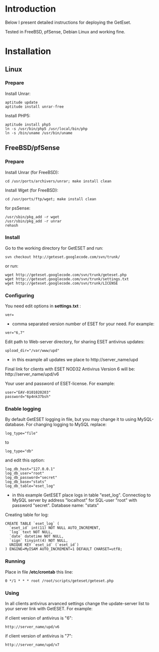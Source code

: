 # Introduction #

Below I present detailed instructions for deploying the GetEset.

Tested in FreeBSD, pfSense, Debian Linux and working fine.

# Installation #

## Linux ##

### Prepare ###

Install Unrar:

```
aptitude update
aptitude install unrar-free
```

Install PHP5:

```
aptitude install php5
ln -s /usr/bin/php5 /usr/local/bin/php
ln -s /bin/uname /usr/bin/uname
```
## FreeBSD/pfSense ##

### Prepare ###

Install Unrar (for FreeBSD):

```
cd /usr/ports/archivers/unrar; make install clean
```

Install Wget (for FreeBSD):
```
cd /usr/ports/ftp/wget; make install clean
```

for psSense:

```
/usr/sbin/pkg_add -r wget
/usr/sbin/pkg_add -r unrar
rehash
```

### Install ###

Go to the working directory for GetESET and run:

```
svn checkout http://geteset.googlecode.com/svn/trunk/
```

or run:

```
wget http://geteset.googlecode.com/svn/trunk/geteset.php
wget http://geteset.googlecode.com/svn/trunk/settings.txt
wget http://geteset.googlecode.com/svn/trunk/LICENSE
```

### Configuring ###

You need edit options in **settings.txt** :

```
ver=
```
- comma separated version number of ESET for your need. For example:
```
ver="6,7"
```

Edit path to Web-server directory, for sharing ESET antivirus updates:
```
upload_dir="/var/www/upd"
```
- in this example all updates we place to http://server_name/upd

Final link for clients with ESET NOD32 Antivirus Version 6 will be:
http://server_name/upd/v6

Your user and password of ESET-license. For example:
```
user="EAV-0101020203"
password="6p4nk37bsh"
```

### Enable logging ###

By default GetESET logging in file, but you may change it to using MySQL-database. For changing logging to MySQL replace:
```
log_type="file"
```
to
```
log_type="db"
```
and edit this option:
```
log_db_host="127.0.0.1"
log_db_user="root"
log_db_password="secret"
log_db_base="stats"
log_db_table="eset_log"
```
- in this example GetESET place logs in table "eset\_log". Connectiog to MySQL server by address "localhost" for SQL-user "root" with password "secret". Database name: "stats"

Creating table for log:

```
CREATE TABLE `eset_log` (
  `eset_id` int(11) NOT NULL AUTO_INCREMENT,
  `log` text NOT NULL,
  `date` datetime NOT NULL,
  `sign` tinyint(4) NOT NULL,
  UNIQUE KEY `eset_id` (`eset_id`)
) ENGINE=MyISAM AUTO_INCREMENT=1 DEFAULT CHARSET=utf8;
```

### Running ###

Place in file **/etc/crontab** this line:

```
0 */1 * * * root /root/scripts/geteset/geteset.php
```

### Using ###

In all clients antivirus arvanced settings change the update-server list to your server link with GetESET. For example:

if client version of antivirus is "6":
```
http://server_name/upd/v6
```

if client version of antivirus is "7":
```
http://server_name/upd/v7
```